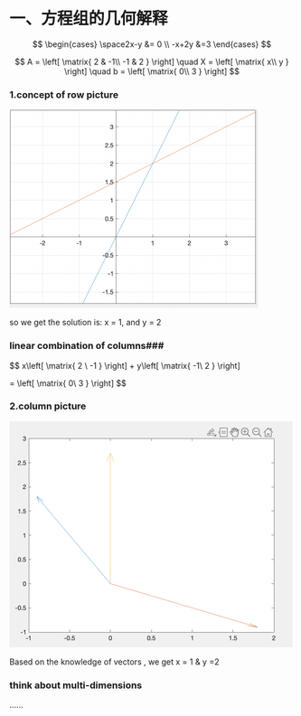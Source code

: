 # 一、方程组的几何解释

$$
\begin{cases}
\space2x-y  &= 0 \\
-x+2y &=3
\end{cases}
$$

$$
A = \left[
\matrix{
  2 & -1\\
  -1 & 2
}
\right]
\quad
X = \left[
\matrix{
  x\\
  y
}
\right]
\quad
b = \left[
\matrix{
  0\\
  3
}
\right]
$$

### 1.concept of row picture

<img src="../typora-images/row pictue.png" style="zoom:50%;" />

so we get the solution is: x = 1, and y = 2

### linear combination of columns### 

$$
x\left[
\matrix{
  2 \\
  -1 
}
\right]
+
y\left[
\matrix{
  -1\\
  2
}
\right]

 = \left[
\matrix{
  0\\
  3
}
\right]
$$

### 2.column picture

<img src="../typora-images/column picture.png" style="zoom:50%;" />

Based on the knowledge of vectors ,  we get x = 1 & y =2



### think about multi-dimensions

......
